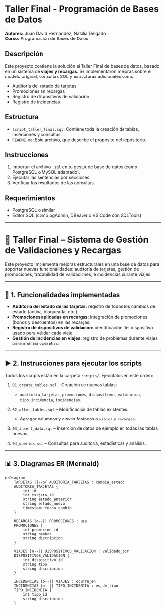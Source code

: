 # Taller Final - Programación de Bases de Datos

**Autores:** Juan David Hernández, Natalia Delgado  
**Curso:** Programación de Bases de Datos

## Descripción

Este proyecto contiene la solución al Taller Final de bases de datos, basado en un sistema de **viajes y recargas**. Se implementaron mejoras sobre el modelo original, consultas SQL y estructuras adicionales como:

- Auditoría del estado de tarjetas
- Promociones en recargas
- Registro de dispositivos de validación
- Registro de incidencias

## Estructura

- `script_taller_final.sql`: Contiene toda la creación de tablas, inserciones y consultas.
- `README.md`: Este archivo, que describe el propósito del repositorio.

## Instrucciones

1. Importar el archivo `.sql` en tu gestor de base de datos (como PostgreSQL o MySQL adaptado).
2. Ejecutar las sentencias por secciones.
3. Verificar los resultados de las consultas.

## Requerimientos

- PostgreSQL o similar
- Editor SQL (como pgAdmin, DBeaver o VS Code con SQLTools)

---
# 🧾 Taller Final – Sistema de Gestión de Validaciones y Recargas

Este proyecto implementa mejoras estructurales en una base de datos para soportar nuevas funcionalidades: auditoría de tarjetas, gestión de promociones, trazabilidad de validaciones, e incidencias durante viajes.

---

## 📌 1. Funcionalidades implementadas

- **Auditoría del estado de las tarjetas:** registro de todos los cambios de estado (activa, bloqueada, etc.).
- **Promociones aplicadas en recargas:** integración de promociones (bonos y descuentos) en las recargas.
- **Registro de dispositivos de validación:** identificación del dispositivo usado para validar cada viaje.
- **Gestión de incidencias en viajes:** registro de problemas durante viajes para análisis operativo.

---

## ▶️ 2. Instrucciones para ejecutar los scripts

Todos los scripts están en la carpeta `scripts/`. Ejecútalos en este orden:

1. `01_create_tables.sql` – Creación de nuevas tablas:
   - `auditoria_tarjetas`, `promociones`, `dispositivos_validacion`, `tipo_incidencia`, `incidencias`.

2. `02_alter_tables.sql` – Modificación de tablas existentes:
   - Agregar columnas y claves foráneas a `viajes` y `recargas`.

3. `03_insert_data.sql` – Inserción de datos de ejemplo en todas las tablas nuevas.

4. `04_queries.sql` – Consultas para auditoría, estadísticas y análisis.

---

## 📊 3. Diagramas ER (Mermaid)

```mermaid
erDiagram
    TARJETAS ||--o{ AUDITORIA_TARJETAS : cambia_estado
    AUDITORIA_TARJETAS {
        int id
        int tarjeta_id
        string estado_anterior
        string estado_nuevo
        timestamp fecha_cambio
    }

    RECARGAS }o--|| PROMOCIONES : usa
    PROMOCIONES {
        int promocion_id
        string nombre
        string descripcion
    }

    VIAJES }o--|| DISPOSITIVOS_VALIDACION : validado_por
    DISPOSITIVOS_VALIDACION {
        int dispositivo_id
        string tipo
        string descripcion
    }

    INCIDENCIAS }o--|| VIAJES : ocurre_en
    INCIDENCIAS }o--|| TIPO_INCIDENCIA : es_de_tipo
    TIPO_INCIDENCIA {
        int tipo_id
        string descripcion
    }






